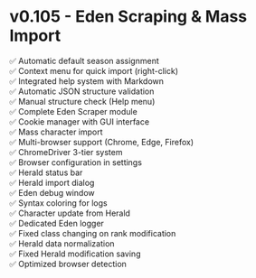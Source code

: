 # v0.105 - Eden Scraping & Mass Import

✅ Automatic default season assignment  
✅ Context menu for quick import (right-click)  
✅ Integrated help system with Markdown  
✅ Automatic JSON structure validation  
✅ Manual structure check (Help menu)  
✅ Complete Eden Scraper module  
✅ Cookie manager with GUI interface  
✅ Mass character import  
✅ Multi-browser support (Chrome, Edge, Firefox)  
✅ ChromeDriver 3-tier system  
✅ Browser configuration in settings  
✅ Herald status bar  
✅ Herald import dialog  
✅ Eden debug window  
✅ Syntax coloring for logs  
✅ Character update from Herald  
✅ Dedicated Eden logger  
✅ Fixed class changing on rank modification  
✅ Herald data normalization  
✅ Fixed Herald modification saving  
✅ Optimized browser detection  

